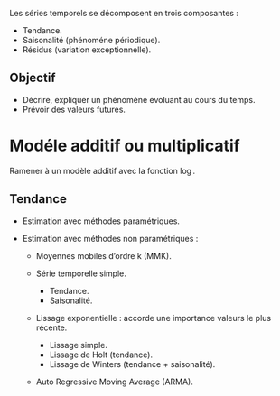 Les séries temporels se décomposent en trois composantes :

* Tendance. 
* Saisonalité (phénoméne périodique).
* Résidus (variation exceptionnelle).

## Objectif

* Décrire, expliquer un phénomène evoluant au cours du temps.
* Prévoir des valeurs futures.

# Modéle additif ou multiplicatif 
Ramener à un modèle additif avec la fonction $\log$.

## Tendance 

* Estimation avec méthodes paramétriques.
* Estimation avec méthodes non paramétriques :

	* Moyennes mobiles d’ordre k (MMK).
	* Série temporelle simple.

		* Tendance.
		* Saisonalité.

	* Lissage exponentielle : accorde une importance valeurs le plus récente.

		* Lissage simple.
		* Lissage de Holt (tendance).
		* Lissage de Winters (tendance + saisonalité).

	* Auto Regressive Moving Average (ARMA).
